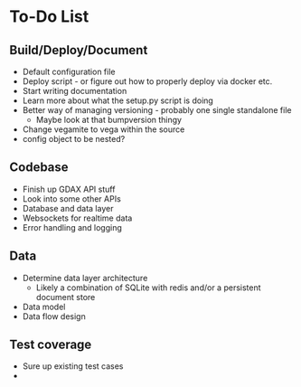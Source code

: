 # To-Do List

## Build/Deploy/Document

* Default configuration file
* Deploy script - or figure out how to properly deploy via docker etc.
* Start writing documentation
* Learn more about what the setup.py script is doing
* Better way of managing versioning - probably one single standalone file
	* Maybe look at that bumpversion thingy
* Change vegamite to vega within the source
* config object to be nested?


## Codebase

* Finish up GDAX API stuff
* Look into some other APIs
* Database and data layer
* Websockets for realtime data
* Error handling and logging


## Data

* Determine data layer architecture
	* Likely a combination of SQLite with redis and/or a persistent document store
* Data model
* Data flow design


## Test coverage

* Sure up existing test cases
* 